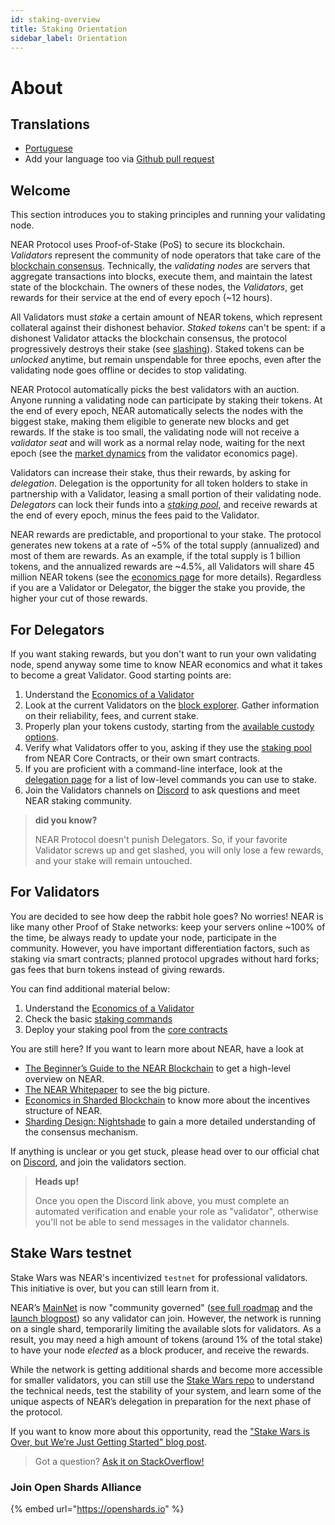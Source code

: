 ```yaml
---
id: staking-overview
title: Staking Orientation
sidebar_label: Orientation
---
```


# About

## Translations

* [Portuguese](about-pt.md)
* Add your language too via [Github pull request](https://github.com/near/docs/pull/385)

## Welcome

This section introduces you to staking principles and running your validating node.

NEAR Protocol uses Proof-of-Stake (PoS) to secure its blockchain. _Validators_ represent the community of node operators that take care of the [blockchain consensus](../roles/integrator/faq/#which-consensus-algorithm-does-near-use). Technically, the _validating nodes_ are servers that aggregate transactions into blocks, execute them, and maintain the latest state of the blockchain. The owners of these nodes, the _Validators_, get rewards for their service at the end of every epoch (\~12 hours).

All Validators must _stake_ a certain amount of NEAR tokens, which represent collateral against their dishonest behavior. _Staked tokens_ can't be spent: if a dishonest Validator attacks the blockchain consensus, the protocol progressively destroys their stake (see [slashing](faq.md#what-is-a-slashing-behavior)). Staked tokens can be _unlocked_ anytime, but remain unspendable for three epochs, even after the validating node goes offline or decides to stop validating.

NEAR Protocol automatically picks the best validators with an auction. Anyone running a validating node can participate by staking their tokens. At the end of every epoch, NEAR automatically selects the nodes with the biggest stake, making them eligible to generate new blocks and get rewards. If the stake is too small, the validating node will not receive a _validator seat_ and will work as a normal relay node, waiting for the next epoch (see the [market dynamics](validators/validator-economics.md#understand-market-dynamics) from the validator economics page).

Validators can increase their stake, thus their rewards, by asking for _delegation_. Delegation is the opportunity for all token holders to stake in partnership with a Validator, leasing a small portion of their validating node. _Delegators_ can lock their funds into a [_staking pool_](https://github.com/near/core-contracts), and receive rewards at the end of every epoch, minus the fees paid to the Validator.

NEAR rewards are predictable, and proportional to your stake. The protocol generates new tokens at a rate of \~5% of the total supply (annualized) and most of them are rewards. As an example, if the total supply is 1 billion tokens, and the annualized rewards are \~4.5%, all Validators will share 45 million NEAR tokens (see the [economics page](validators/validator-economics.md) for more details). Regardless if you are a Validator or Delegator, the bigger the stake you provide, the higher your cut of those rewards.

## For Delegators

If you want staking rewards, but you don't want to run your own validating node, spend anyway some time to know NEAR economics and what it takes to become a great Validator. Good starting points are:

1. Understand the [Economics of a Validator](validators/validator-economics.md)
2. Look at the current Validators on the [block explorer](https://explorer.near.org/nodes/validators). Gather information on their reliability, fees, and current stake.
3. Properly plan your tokens custody, starting from the [available custody options](../readme/near-token/token-custody.md).
4. Verify what Validators offer to you, asking if they use the [staking pool](https://github.com/near/core-contracts) from NEAR Core Contracts, or their own smart contracts.
5. If you are proficient with a command-line interface, look at the [delegation page](../readme/near-token/token-delegation.md) for a list of low-level commands you can use to stake.
6. Join the Validators channels on [Discord](https://near.chat) to ask questions and meet NEAR staking community.

> **did you know?**
>
> NEAR Protocol doesn't punish Delegators. So, if your favorite Validator screws up and get slashed, you will only lose a few rewards, and your stake will remain untouched.

## For Validators

You are decided to see how deep the rabbit hole goes? No worries! NEAR is like many other Proof of Stake networks: keep your servers online \~100% of the time, be always ready to update your node, participate in the community. However, you have important differentiation factors, such as staking via smart contracts; planned protocol upgrades without hard forks; gas fees that burn tokens instead of giving rewards.

You can find additional material below:

1. Understand the [Economics of a Validator](validators/validator-economics.md)
2. Check the basic [staking commands](validator-guides/running-a-validator.md)
3. Deploy your staking pool from the [core contracts](https://github.com/near/core-contracts)

You are still here? If you want to learn more about NEAR, have a look at

* [The Beginner’s Guide to the NEAR Blockchain](https://near.org/blog/the-beginners-guide-to-the-near-blockchain/) to get a high-level overview on NEAR.
* [The NEAR Whitepaper](https://near.org/papers/the-official-near-white-paper) to see the big picture.
* [Economics in Sharded Blockchain](https://near.org/papers/economics-in-sharded-blockchain/) to know more about the incentives structure of NEAR.
* [Sharding Design: Nightshade](https://near.org/papers/nightshade) to gain a more detailed understanding of the consensus mechanism.

If anything is unclear or you get stuck, please head over to our official chat on [Discord](https://near.chat), and join the validators section.

> **Heads up!**
>
> Once you open the Discord link above, you must complete an automated verification and enable your role as "validator", otherwise you'll not be able to send messages in the validator channels.

## Stake Wars testnet

Stake Wars was NEAR's incentivized `testnet` for professional validators. This initiative is over, but you can still learn from it.

NEAR’s [MainNet](https://explorer.near.org) is now "community governed" ([see full roadmap](https://near.org/blog/mainnet-roadmap/) and the [launch blogpost](https://near.org/blog/near-mainnet-phase-2-unrestricted-decentralized/)) so any validator can join. However, the network is running on a single shard, temporarily limiting the available slots for validators. As a result, you may need a high amount of tokens (around 1% of the total stake) to have your node _elected_ as a block producer, and receive the rewards.

While the network is getting additional shards and become more accessible for smaller validators, you can still use the [Stake Wars repo](https://github.com/nearprotocol/stakewars) to understand the technical needs, test the stability of your system, and learn some of the unique aspects of NEAR’s delegation in preparation for the next phase of the protocol.

If you want to know more about this opportunity, read the ["Stake Wars is Over, but We’re Just Getting Started" blog post](https://near.org/blog/stake-wars-is-over-but-were-just-getting-started/).

> Got a question? [Ask it on StackOverflow!](https://stackoverflow.com/questions/tagged/nearprotocol)

### Join Open Shards Alliance

{% embed url="https://openshards.io" %}

